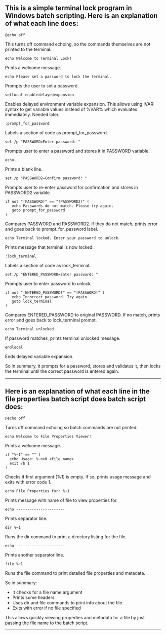 ## This is a simple terminal lock program in Windows batch scripting. Here is an explanation of what each line does:

```
@echo off
```

This turns off command echoing, so the commands themselves are not printed to the terminal.

```
echo Welcome to Terminal Lock!
```

Prints a welcome message.

``` 
echo Please set a password to lock the terminal.
```

Prompts the user to set a password.

```
setlocal enabledelayedexpansion
```

Enables delayed environment variable expansion. This allows using !VAR! syntax to get variable values instead of %VAR% which evaluates immediately. Needed later.

```
:prompt_for_password
``` 

Labels a section of code as prompt_for_password.

```
set /p "PASSWORD=Enter password: " 
```

Prompts user to enter a password and stores it in PASSWORD variable.

```
echo.
```

Prints a blank line.

```
set /p "PASSWORD2=Confirm password: "
```

Prompts user to re-enter password for confirmation and stores in PASSWORD2 variable.

```
if not "!PASSWORD!" == "!PASSWORD2!" (
   echo Passwords do not match. Please try again.
   goto prompt_for_password
)
```

Compares PASSWORD and PASSWORD2. If they do not match, prints error and goes back to prompt_for_password label.

```
echo Terminal locked. Enter your password to unlock.
``` 

Prints message that terminal is now locked.

```
:lock_terminal 
```

Labels a section of code as lock_terminal.

```
set /p "ENTERED_PASSWORD=Enter password: "
```

Prompts user to enter password to unlock.

```
if not "!ENTERED_PASSWORD!" == "!PASSWORD!" (
   echo Incorrect password. Try again.
   goto lock_terminal
)
```

Compares ENTERED_PASSWORD to original PASSWORD. If no match, prints error and goes back to lock_terminal prompt.

```
echo Terminal unlocked.
```

If password matches, prints terminal unlocked message.

```
endlocal
``` 

Ends delayed variable expansion.

So in summary, it prompts for a password, stores and validates it, then locks the terminal until the correct password is entered again.

----


## Here is an explanation of what each line in the file properties batch script does batch script does:
```
@echo off  
```

Turns off command echoing so batch commands are not printed.

```
echo Welcome to File Properties Viewer!
```

Prints a welcome message.

```
if "%~1" == "" (
  echo Usage: %~nx0 <file_name>
  exit /b 1
)
```

Checks if first argument (%1) is empty. If so, prints usage message and exits with error code 1.

```
echo File Properties for: %~1
```

Prints message with name of file to view properties for.

``` 
echo ----------------------
```

Prints separator line.

```
dir %~1
```

Runs the dir command to print a directory listing for the file.

```
echo ---------------------- 
```

Prints another separator line.

```
file %~1
```

Runs the file command to print detailed file properties and metadata.

So in summary:

- It checks for a file name argument 
- Prints some headers
- Uses dir and file commands to print info about the file
- Exits with error if no file specified

This allows quickly viewing properties and metadata for a file by just passing the file name to the batch script.


---